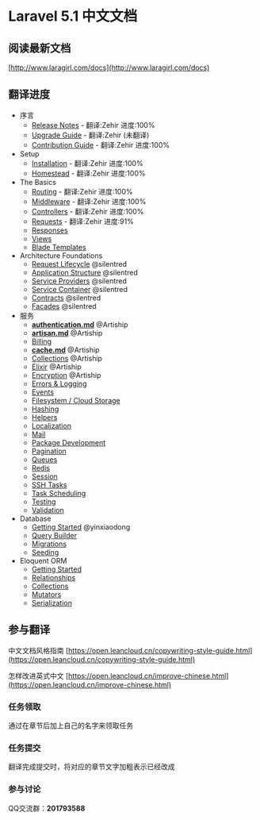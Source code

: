# Laravel 5.1 中文文档

## 阅读最新文档

[http://www.laragirl.com/docs](http://www.laragirl.com/docs)

## 翻译进度

- 序言
    - [Release Notes](http://laragirl.com/docs/5.1/releases) - 翻译:Zehir 进度:100%
    - [Upgrade Guide](http://laragirl.com/docs/5.1/upgrade) - 翻译:Zehir (未翻译)
    - [Contribution Guide](http://laragirl.com/docs/5.1/contributions) - 翻译:Zehir 进度:100%
- Setup
    - [Installation](http://laragirl.com/docs/5.1/installation) - 翻译:Zehir 进度:100%
    - [Homestead](http://laragirl.com/docs/5.1/homestead) - 翻译:Zehir 进度:100%
- The Basics
    - [Routing](http://laragirl.com/docs/5.1/routing) - 翻译:Zehir 进度:100%
    - [Middleware](http://laragirl.com/docs/5.1/middleware) - 翻译:Zehir 进度:100%
    - [Controllers](http://laragirl.com/docs/5.1/controllers) - 翻译:Zehir 进度:100%
    - [Requests](http://laragirl.com/docs/5.1/requests) - 翻译:Zehir 进度:91%
    - [Responses](http://laragirl.com/docs/5.1/responses)
    - [Views](http://laragirl.com/docs/5.1/views)
    - [Blade Templates](http://laragirl.com/docs/5.1/blade)
- Architecture Foundations
    - [Request Lifecycle](http://laragirl.com/docs/5.1/lifecycle) @silentred
    - [Application Structure](http://laragirl.com/docs/5.1/structure) @silentred
    - [Service Providers](http://laragirl.com/docs/5.1/providers) @silentred
    - [Service Container](http://laragirl.com/docs/5.1/container) @silentred
    - [Contracts](http://laragirl.com/docs/5.1/contracts) @silentred
    - [Facades](http://laragirl.com/docs/5.1/facades) @silentred
- 服务
    - [**authentication.md**](http://laragirl.com/docs/5.1/authentication) @Artiship
    - [**artisan.md**](http://laragirl.com/docs/5.1/artisan)  @Artiship
    - [Billing](http://laragirl.com/docs/5.1/billing)
    - [**cache.md**](http://laragirl.com/docs/5.1/cache)  @Artiship
    - [Collections](http://laragirl.com/docs/5.1/collections) @Artiship
    - [Elixir](http://laragirl.com/docs/5.1/elixir) @Artiship
    - [Encryption](http://laragirl.com/docs/5.1/encryption) @Artiship
    - [Errors & Logging](http://laragirl.com/docs/5.1/errors)
    - [Events](http://laragirl.com/docs/5.1/events)
    - [Filesystem / Cloud Storage](http://laragirl.com/docs/5.1/filesystem)
    - [Hashing](http://laragirl.com/docs/5.1/hashing)
    - [Helpers](http://laragirl.com/docs/5.1/helpers)
    - [Localization](http://laragirl.com/docs/5.1/localization)
    - [Mail](http://laragirl.com/docs/5.1/mail)
    - [Package Development](http://laragirl.com/docs/5.1/packages)
    - [Pagination](http://laragirl.com/docs/5.1/pagination)
    - [Queues](http://laragirl.com/docs/5.1/queues)
    - [Redis](http://laragirl.com/docs/5.1/redis)
    - [Session](http://laragirl.com/docs/5.1/session)
    - [SSH Tasks](http://laragirl.com/docs/5.1/envoy)
    - [Task Scheduling](http://laragirl.com/docs/5.1/scheduling)
    - [Testing](http://laragirl.com/docs/5.1/testing)
    - [Validation](http://laragirl.com/docs/5.1/validation)
- Database
    - [Getting Started](http://laragirl.com/docs/5.1/database)  @yinxiaodong
    - [Query Builder](http://laragirl.com/docs/5.1/queries)
    - [Migrations](http://laragirl.com/docs/5.1/migrations)
    - [Seeding](http://laragirl.com/docs/5.1/seeding)
- Eloquent ORM
    - [Getting Started](http://laragirl.com/docs/5.1/eloquent)
    - [Relationships](http://laragirl.com/docs/5.1/eloquent-relationships)
    - [Collections](http://laragirl.com/docs/5.1/eloquent-collections)
    - [Mutators](http://laragirl.com/docs/5.1/eloquent-mutators)
    - [Serialization](http://laragirl.com/docs/5.1/eloquent-serialization)

## 参与翻译

中文文档风格指南 [https://open.leancloud.cn/copywriting-style-guide.html](https://open.leancloud.cn/copywriting-style-guide.html)

怎样改进英式中文 [https://open.leancloud.cn/improve-chinese.html](https://open.leancloud.cn/improve-chinese.html)

### 任务领取

通过在章节后加上自己的名字来领取任务

### 任务提交

翻译完成提交时，将对应的章节文字加粗表示已经改成

### 参与讨论

QQ交流群：**201793588**
